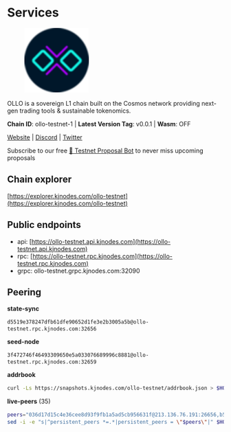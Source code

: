 # Services

<figure><img src="https://raw.githubusercontent.com/kj89/cosmos-images/main/logos/ollo.png" width="150" alt=""><figcaption></figcaption></figure>

OLLO is a sovereign L1 chain built on the Cosmos network providing  next-gen trading tools & sustainable tokenomics.

**Chain ID**: ollo-testnet-1 | **Latest Version Tag**: v0.0.1 | **Wasm**: OFF

[Website](https://www.ollostation.zone) | [Discord](https://discord.com/invite/GxBqZ9mSSm) | [Twitter](https://twitter.com/OLLOStation)



Subscribe to our free [🤖 Testnet Proposal Bot](https://t.me/kjnodes_testnet_proposal_bot) to never miss upcoming proposals


## Chain explorer
[https://explorer.kjnodes.com/ollo-testnet](https://explorer.kjnodes.com/ollo-testnet)

## Public endpoints

* api: [https://ollo-testnet.api.kjnodes.com](https://ollo-testnet.api.kjnodes.com)
* rpc: [https://ollo-testnet.rpc.kjnodes.com](https://ollo-testnet.rpc.kjnodes.com)
* grpc: ollo-testnet.grpc.kjnodes.com:32090

## Peering

**state-sync**

```text
d5519e378247dfb61dfe90652d1fe3e2b3005a5b@ollo-testnet.rpc.kjnodes.com:32656
```

**seed-node**

```text
3f472746f46493309650e5a033076689996c8881@ollo-testnet.rpc.kjnodes.com:32659
```

**addrbook**
```bash
curl -Ls https://snapshots.kjnodes.com/ollo-testnet/addrbook.json > $HOME/.ollo/config/addrbook.json
```

**live-peers** (35)
```bash
peers="036d17d15c4e36cee8d93f9fb1a5ad5cb956631f@213.136.76.191:26656,b5f55cfc7b4d19f2dd3cdc71795f5a81e2c67f96@38.242.232.72:26656,d14b740968d24aa5c31ade7dbda2b1204c40f24c@65.109.52.156:46656,0d642afa8df369a5021609c43bb7765a332a615f@65.109.106.91:17656,dd577d8f2e997d7e70495640aff124ddb70d1a21@95.217.192.222:26656,d5519e378247dfb61dfe90652d1fe3e2b3005a5b@65.109.68.190:32656,e2d59891f1aed38fe8884c63e0bb00f8ddc41b6f@5.78.46.66:26656,7dc63d58dccf6777206d5cdbc1ec1b9ba5221bd5@65.108.97.58:15656,da8d3ca8e1c147f0037b1c43ad3de7174f5ec1b7@209.145.59.224:26656,2a8f0fada8b8b71b8154cf30ce44aebea1b5fe3d@162.19.238.122:26656,67d27bdbc3c444c557d555164518d8f551a922c5@136.243.103.32:46656,536c816c0d32ceb601fcf047284f65dc68c0513a@65.21.134.202:26626,dba5e8b41c4e369418f83a449966e4eb7ca05cd4@65.109.23.114:18156,60a8fdd419c20f509cf590a10978827bcf1cf25c@161.97.99.251:11656,e3d1fbe11462a128f14ebc10f7e8bd59823f09e2@161.97.152.215:26656,8c4a28db4a9f4a37725d504d6f87fb5e1aee0266@49.12.216.13:46656,95ca646da3736cef5d6c6704f736bc49ff87ef6c@109.123.249.213:26656,3ea40f63890f10272201edf96d2a49e197e52091@65.108.105.48:18156,d6c5ff021b091a1fd93b9f811cf7fca0d31e8510@65.108.238.61:46656,517786f9e5e9caf196fed64c2130528e0ef59643@65.109.70.23:18156,69d2c02f413bea1376f5398646f0c2ce0f82d62e@141.94.73.93:26656,47655c33bdecae7f449301197d8b951a97e1b680@89.58.59.75:26656,2f5965450c9c831266959632fba2c1533b8f676d@38.242.248.2:26656,15bcdea616c717eb4356e125d4f631aaa596dfd5@65.108.77.106:26929,799dff05af5d30477f44c816753ff89104b2b8b5@116.202.227.117:32656,f09d8e2ada2d1d66a9cc8213a1d8ca7c6e5a29a6@65.108.79.57:54656,90ad9622ac54023fe4ee9824d77b5d3e3c25c245@162.55.234.70:54956,9865c6e15faced6643adc228e3a59744e1b4e277@116.203.29.162:46656,7349272f712e713a957bf5349930e3439e98b518@167.235.27.69:20656,aa722a7660fdd1f61c7226d45d7099b37b6d8c68@136.243.88.91:7430,0f99f7481a1b49701866ddbdfe71dc3b2fd792d8@109.123.244.56:26626,70ba32724461c7ed4ec8d6ddc8b5e0b1cfb9e237@54.219.57.63:26656,5c2a752c9b1952dbed075c56c600c3a79b58c395@195.3.220.135:27006,42beefd08b5f8580177d1506220db3a548090262@65.108.195.29:26116,b01a92ad9bf040a0f845f781e460387316e1092c@212.23.222.125:30594"
sed -i -e "s|^persistent_peers *=.*|persistent_peers = \"$peers\"|" $HOME/.ollo/config/config.toml
```
